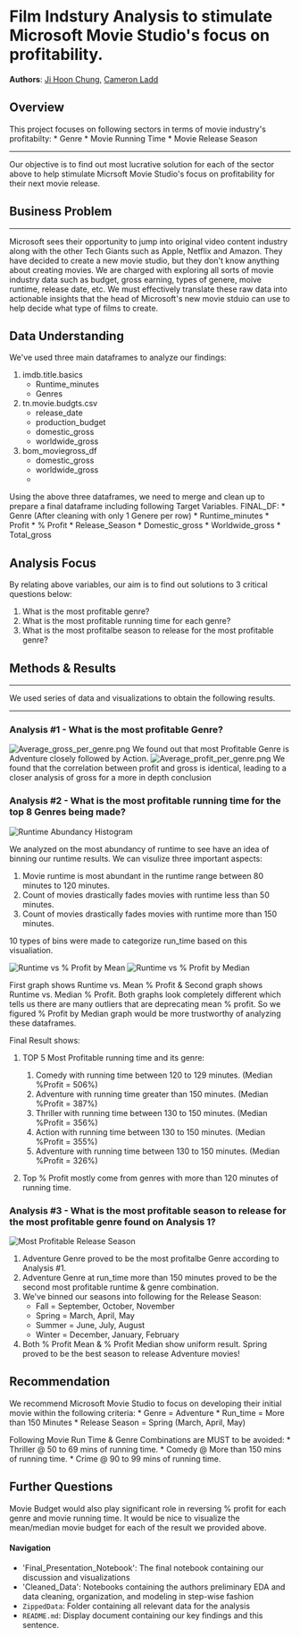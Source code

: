 # Film Indstury Analysis to stimulate Microsoft Movie Studio's focus on profitability.
**Authors**: [Ji Hoon Chung](mailto:jhj1650@gmail.com), [Cameron Ladd](mailto:camladdsoftware@gmail.com)

## Overview
This project focuses on following sectors in terms of movie industry's profitabilty:
    * Genre
    * Movie Running Time
    * Movie Release Season
***
Our objective is to find out most lucrative solution for each of the sector above to help stimulate Micrsoft Movie Studio's focus on profitability for their next movie release.


## Business Problem
***
Microsoft sees their opportunity to jump into original video content industry along with the other Tech Giants such as Apple, Netflix and Amazon. They have decided to create a new movie studio, but they don't know anything about creating movies. We are charged with exploring all sorts of movie industry data such as budget, gross earning, types of genere, moive runtime, release date, etc. We must effectively translate these raw data into actionable insights that the head of Microsoft's new movie stduio can use to help decide what type of films to create.


## Data Understanding
We've used three main dataframes to analyze our findings:
1. imdb.title.basics
    * Runtime_minutes
    * Genres
2. tn.movie.budgts.csv
    * release_date
    * production_budget
    * domestic_gross
    * worldwide_gross
3. bom_moviegross_df
    * domestic_gross
    * worldwide_gross
    *
Using the above three dataframes, we need to merge and clean up to prepare a final dataframe including following Target Variables.
FINAL_DF:
    * Genre (After cleaning with only 1 Genere per row)
    * Runtime_minutes
    * Profit
    * % Profit
    * Release_Season
    * Domestic_gross
    * Worldwide_gross
    * Total_gross

## Analysis Focus

By relating above variables, our aim is to find out solutions to 3 critical questions below:
1. What is the most profitable genre?
2. What is the most profitable running time for each genre?
3. What is the most profitalbe season to release for the most profitable genre?

## Methods & Results
***
We used series of data and visualizations to obtain the following results.
***
### Analysis #1 - What is the most profitable Genre?

![Average_gross_per_genre.png](./CleanData/Average_gross_per_genre.png)
We found out that most Profitable Genre is Adventure closely followed by Action.
![Average_profit_per_genre.png](./CleanData/Average_profit_per_genre.png)
We found that the correlation between profit and gross is identical, leading to a closer analysis of gross for a more in depth conclusion
### Analysis #2 - What is the most profitable running time for the top 8 Genres being made?

![Runtime Abundancy Histogram](./CleanData/Runtime_Abundancy_Histogram.png)

We analyzed on the most abundancy of runtime to see have an idea of binning our runtime results.
We can visulize three important aspects:
   1. Movie runtime is most abundant in the runtime range between 80 minutes to 120 minutes.
   2. Count of movies drastically fades movies with runtime less than 50 minutes.
   3. Count of movies drastically fades movies with runtime more than 150 minutes.
   
10 types of bins were made to categorize run_time based on this visualiation.

![Runtime vs % Profit by Mean](./CleanData/Runtime_vs_%_Profit_by_Mean.png)
![Runtime vs % Profit by Median](./CleanData/Runtime_vs_%_Profit_by_Median.png)

First graph shows Runtime vs. Mean % Profit & Second graph shows Runtime vs. Median % Profit.
Both graphs look completely different which tells us there are many outliers that are deprecating mean % profit.
So we figured % Profit by Median graph would be more trustworthy of analyzing these dataframes.

Final Result shows:
1. TOP 5 Most Profitable running time and its genre:
     1. Comedy with running time between 120 to 129 minutes. (Median %Profit = 506%)
     2. Adventure with running time greater than 150 minutes. (Median %Profit = 387%)
     3. Thriller with running time between 130 to 150 minutes. (Median %Profit = 356%)
     4. Action with running time between 130 to 150 minutes. (Median %Profit = 355%)
     5. Adventure with running time between 130 to 150 minutes. (Median %Profit = 326%)
     
2. Top % Profit mostly come from genres with more than 120 minutes of running time.

### Analysis #3 - What is the most profitable season to release for the most profitable genre found on Analysis 1?

![Most Profitable Release Season](./CleanData/Most_Profitable_Release_Season.png)
1. Adventure Genre proved to be the most profitalbe Genre according to Analysis #1.
2. Adventure Genre at run_time more than 150 minutes proved to be the second most 
   profitable runtime & genre combination.
3. We've binned our seasons into following for the Release Season:
    * Fall = September, October, November
    * Spring = March, April, May
    * Summer = June, July, August
    * Winter = December, January, February
4. Both % Profit Mean & % Profit Median show uniform result. 
   Spring proved to be the best season to release Adventure movies!
   
## Recommendation

We recommend Microsoft Movie Studio to focus on developing their initial movie within the following criteria:
    * Genre = Adventure
    * Run_time = More than 150 Minutes
    * Release Season = Spring (March, April, May)

Following Movie Run Time & Genre Combinations are MUST to be avoided:
    * Thriller @ 50 to 69 mins of running time.
    * Comedy @ More than 150 mins of running time.
    * Crime @ 90 to 99 mins of running time.

## Further Questions

Movie Budget would also play significant role in reversing % profit for each genre and movie running time.
It would be nice to visualize the mean/median movie budget for each of the result we provided above.

#### Navigation
- 'Final_Presentation_Notebook': The final notebook containing our discussion and visualizations
- 'Cleaned_Data': Notebooks containing the authors preliminary EDA and data cleaning, organization, and modeling in step-wise fashion
- `ZippedData`: Folder containing all relevant data for the analysis 
- `README.md`: Display document containing our key findings and this sentence.